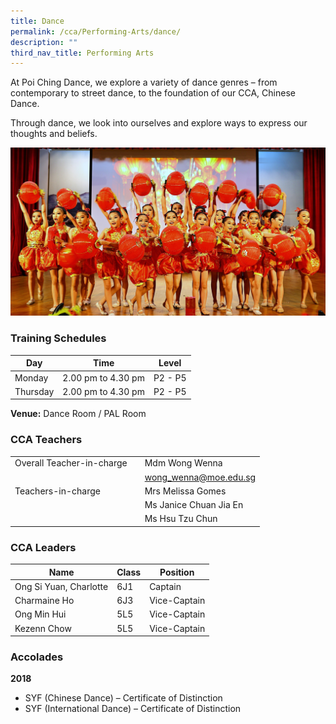 ```yaml
---
title: Dance
permalink: /cca/Performing-Arts/dance/
description: ""
third_nav_title: Performing Arts
---
```

At Poi Ching Dance, we explore a variety of dance genres – from contemporary to street dance, to the foundation of our CCA, Chinese Dance.

Through dance, we look into ourselves and explore ways to express our thoughts and beliefs.

![](/images/ch%20dance%20CNY%203.jpg)

### Training Schedules

|Day| Time | Level| 
|-----|----|------|
|Monday|2.00 pm to 4.30 pm |P2 - P5 
|Thursday|2.00 pm to 4.30 pm |P2 - P5 |

**Venue:**
Dance Room / PAL Room


### CCA Teachers

|  |  |  |
| -------- | -------- | -------- |
| Overall Teacher-in-charge  |  | Mdm Wong Wenna
|| |  wong_wenna@moe.edu.sg    |
|Teachers-in-charge   |    |   Mrs Melissa Gomes     |
|   |    |  Ms Janice Chuan Jia En   |
|   |    |  Ms Hsu Tzu Chun   |




### CCA Leaders


|Name | Class | Position     | 
| -------- | -------- | -------- |
| Ong Si Yuan, Charlotte    | 6J1     | Captain     |
| Charmaine Ho    | 6J3     | Vice-Captain     |
| Ong Min Hui   | 5L5    | Vice-Captain     |
| Kezenn Chow    | 5L5     | Vice-Captain     |


### Accolades

**2018**

*   SYF (Chinese Dance) – Certificate of Distinction
*   SYF (International Dance) – Certificate of Distinction